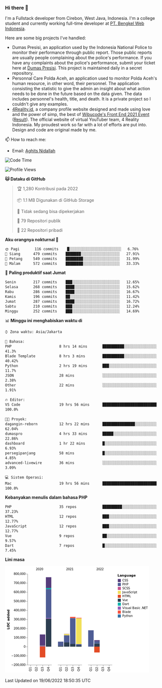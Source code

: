 ### Hi there 👋
I'm a Fullstack developer from Cirebon, West Java, Indonesia. I'm a college student and currently working full-time developer at [PT. Bengkel Web Indonesia](https://github.com/PT-Bengkel-Web-Indonesia).

Here are some big projects I've handled:
- Dumas Presisi, an application used by the Indonesia National Police to monitor their performance through public report. Those public reports are usually people complaining about the police's performance. If you have any complaints about the police's performance, submit your ticket here at [Dumas Presisi](https://dumaspresisi.polri.go.id/dumaspro). This project is maintained daily in a secret repository.
- Personnal Care Polda Aceh, an application used to monitor Polda Aceh's human resource, in other word, their personnel. The application consisting the statistic to give the admin an insight about what action needs to be done in the future based on the data given. The data includes personnel's health, title, and death. It is a private project so I couldn't give any examples.
- [4Reality.id](https://4reality.id), a company profile website designed and made using love and the power of simp, the best of [Wibucode's Front End 2021 Event](https://github.com/wibucode02/submision-event-frontend-2021) ([Result](https://github.com/wibucode02/top-5-pemenang-event-front-end-wibucode-2021)). The official website of virtual YouTuber team, 4 Reality Indonesia. My proudest work so far with a lot of efforts are put into. Design and code are original made by me.

📫 How to reach me:
- Email: [Aghits Nidallah](mailto:yourlovelydev@gmail.com)

<!--START_SECTION:waka-->
![Code Time](http://img.shields.io/badge/Code%20Time-0%20secs-blue)

![Profile Views](http://img.shields.io/badge/Profil%20dilihat-0-blue)

**🐱 Dataku di GitHub** 

> 🏆 1,280 Kontribusi pada 2022
 > 
> 📦 1.1 MB Digunakan di GitHub Storage 
 > 
> 🚫 Tidak sedang bisa dipekerjakan
 > 
> 📜 79 Repositori publik 
 > 
> 🔑 22 Repositori pribadi  
 > 
**Aku orangnya nokturnal 🦉** 

```text
🌞 Pagi       116 commits    █░░░░░░░░░░░░░░░░░░░░░░░░   6.76% 
🌆 Siang      479 commits    ███████░░░░░░░░░░░░░░░░░░   27.91% 
🌃 Petang     549 commits    ████████░░░░░░░░░░░░░░░░░   31.99% 
🌙 Malam      572 commits    ████████░░░░░░░░░░░░░░░░░   33.33%

```
📅 **Paling produktif saat Jumat** 

```text
Senin        217 commits    ███░░░░░░░░░░░░░░░░░░░░░░   12.65% 
Selasa       268 commits    ████░░░░░░░░░░░░░░░░░░░░░   15.62% 
Rabu         286 commits    ████░░░░░░░░░░░░░░░░░░░░░   16.67% 
Kamis        196 commits    ██░░░░░░░░░░░░░░░░░░░░░░░   11.42% 
Jumat        287 commits    ████░░░░░░░░░░░░░░░░░░░░░   16.72% 
Sabtu        210 commits    ███░░░░░░░░░░░░░░░░░░░░░░   12.24% 
Minggu       252 commits    ███░░░░░░░░░░░░░░░░░░░░░░   14.69%

```


📊 **Minggu ini menghabiskan waktu di** 

```text
⌚︎ Zona waktu: Asia/Jakarta

💬 Bahasa: 
PHP                      8 hrs 14 mins       ██████████░░░░░░░░░░░░░░░   41.3% 
Blade Template           8 hrs 3 mins        ██████████░░░░░░░░░░░░░░░   40.42% 
Python                   2 hrs 19 mins       ███░░░░░░░░░░░░░░░░░░░░░░   11.7% 
JSON                     28 mins             ░░░░░░░░░░░░░░░░░░░░░░░░░   2.38% 
Other                    22 mins             ░░░░░░░░░░░░░░░░░░░░░░░░░   1.91%

🔥 Editor: 
VS Code                  19 hrs 56 mins      █████████████████████████   100.0%

🐱‍💻 Proyek: 
dagangin-reborn          12 hrs 22 mins      ███████████████░░░░░░░░░░   62.04% 
dumaspro                 4 hrs 33 mins       █████░░░░░░░░░░░░░░░░░░░░   22.86% 
dashboard                1 hr 22 mins        █░░░░░░░░░░░░░░░░░░░░░░░░   6.93% 
persegipanjang           58 mins             █░░░░░░░░░░░░░░░░░░░░░░░░   4.85% 
advanced-livewire        36 mins             ░░░░░░░░░░░░░░░░░░░░░░░░░   3.09%

💻 Sistem Operasi: 
Mac                      19 hrs 56 mins      █████████████████████████   100.0%

```

**Kebanyakan menulis dalam bahasa PHP** 

```text
PHP                      35 repos            █████████░░░░░░░░░░░░░░░░   37.23% 
HTML                     12 repos            ███░░░░░░░░░░░░░░░░░░░░░░   12.77% 
JavaScript               12 repos            ███░░░░░░░░░░░░░░░░░░░░░░   12.77% 
Vue                      9 repos             ██░░░░░░░░░░░░░░░░░░░░░░░   9.57% 
Dart                     7 repos             █░░░░░░░░░░░░░░░░░░░░░░░░   7.45%

```


**Lini masa**

![Chart not found](https://raw.githubusercontent.com/NikarashiHatsu/NikarashiHatsu/master/charts/bar_graph.png) 


 Last Updated on 19/06/2022 18:50:35 UTC
<!--END_SECTION:waka-->
